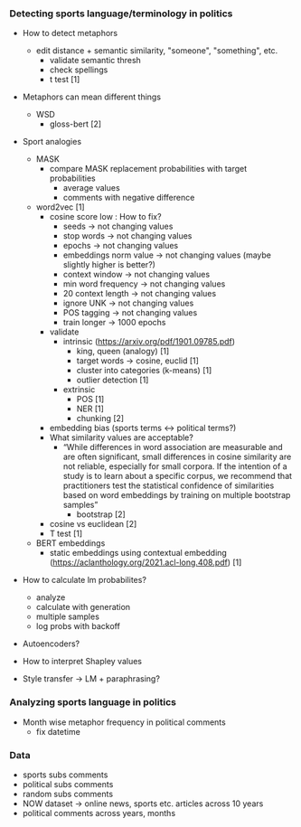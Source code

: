 ### Detecting sports language/terminology in politics

- How to detect metaphors
    - edit distance + semantic similarity, "someone", "something", etc.
        - validate semantic thresh 
        - check spellings
        - t test [1]

- Metaphors can mean different things
    - WSD
        - gloss-bert [2]

- Sport analogies
    - MASK
        - compare MASK replacement probabilities with target probabilities
            - average values
            - comments with negative difference
    - word2vec [1]
        - cosine score low : How to fix?
            - seeds -> not changing values
            - stop words -> not changing values
            - epochs -> not changing values
            - embeddings norm value -> not changing values (maybe slightly higher is better?)
            - context window -> not changing values
            - min word frequency -> not changing values
            - 20 context length -> not changing values
            - ignore UNK -> not changing values
            - POS tagging -> not changing values
            - train longer -> 1000 epochs
        - validate
            - intrinsic (https://arxiv.org/pdf/1901.09785.pdf)
                - king, queen (analogy) [1]
                - target words -> cosine, euclid [1]
                - cluster into categories (k-means) [1]
                - outlier detection [1]
            - extrinsic
                - POS [1]
                - NER [1]
                - chunking [2]
        - embedding bias (sports terms <-> political terms?)
        - What similarity values are acceptable?
            - “While differences in word association are measurable and are often significant, small differences in cosine similarity are not reliable, especially for small corpora. If the intention of a study is to learn about a specific corpus, we recommend that practitioners test the statistical confidence of similarities based on word embeddings by training on multiple bootstrap samples”
                - bootstrap [2]
        - cosine vs euclidean [2]
        - T test [1]
    - BERT embeddings
        - static embeddings using contextual embedding (https://aclanthology.org/2021.acl-long.408.pdf) [1]

- How to calculate lm probabilites?
    - analyze
    - calculate with generation
    - multiple samples
    - log probs with backoff

- Autoencoders?

- How to interpret Shapley values

- Style transfer -> LM + paraphrasing?


### Analyzing sports language in politics

- Month wise metaphor frequency in political comments
    - fix datetime


### Data

- sports subs comments
- political subs comments
- random subs comments
- NOW dataset -> online news, sports etc. articles across 10 years
- political comments across years, months